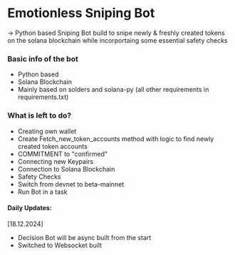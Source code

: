 # Emotionless Sniping Bot

-> Python based Sniping Bot build to snipe newly & freshly created tokens on the solana blockchain while incorportaing some essential safety checks

### Basic info of the bot
- Python based
- Solana Blockchain
- Mainly based on solders and solana-py (all other requirements in requirements.txt)


### What is left to do?
- Creating own wallet
- Create Fetch_new_token_accounts method with logic to find newly created token accounts
- COMMITMENT to "confirmed" 
- Connecting new Keypairs
- Connection to Solana Blockchain
- Safety Checks
- Switch from devnet to beta-mainnet
- Run Bot in a task


#### Daily Updates: 
[18.12.2024]
- Decision Bot will be async built from the start
- Switched to Websocket built

